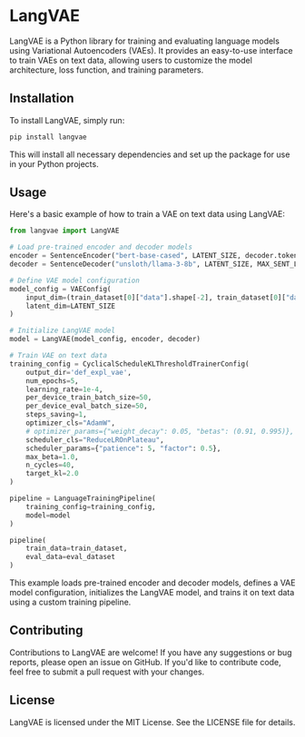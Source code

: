 # LangVAE

LangVAE is a Python library for training and evaluating language models using Variational Autoencoders (VAEs). It provides an easy-to-use interface to train VAEs on text data, allowing users to customize the model architecture, loss function, and training parameters.

## Installation

To install LangVAE, simply run:

```bash
pip install langvae
```

This will install all necessary dependencies and set up the package for use in your Python projects.

## Usage

Here's a basic example of how to train a VAE on text data using LangVAE:

```python
from langvae import LangVAE

# Load pre-trained encoder and decoder models
encoder = SentenceEncoder("bert-base-cased", LATENT_SIZE, decoder.tokenizer, device=DEVICE)
decoder = SentenceDecoder("unsloth/llama-3-8b", LATENT_SIZE, MAX_SENT_LEN, device=DEVICE)

# Define VAE model configuration
model_config = VAEConfig(
    input_dim=(train_dataset[0]["data"].shape[-2], train_dataset[0]["data"].shape[-1]),
    latent_dim=LATENT_SIZE
)

# Initialize LangVAE model
model = LangVAE(model_config, encoder, decoder)

# Train VAE on text data
training_config = CyclicalScheduleKLThresholdTrainerConfig(
    output_dir='def_expl_vae',
    num_epochs=5,
    learning_rate=1e-4,
    per_device_train_batch_size=50,
    per_device_eval_batch_size=50,
    steps_saving=1,
    optimizer_cls="AdamW",
    # optimizer_params={"weight_decay": 0.05, "betas": (0.91, 0.995)},
    scheduler_cls="ReduceLROnPlateau",
    scheduler_params={"patience": 5, "factor": 0.5},
    max_beta=1.0,
    n_cycles=40,
    target_kl=2.0
)

pipeline = LanguageTrainingPipeline(
    training_config=training_config,
    model=model
)

pipeline(
    train_data=train_dataset,
    eval_data=eval_dataset
)
```

This example loads pre-trained encoder and decoder models, defines a VAE model configuration, initializes the LangVAE model, and trains it on text data using a custom training pipeline.

## Contributing

Contributions to LangVAE are welcome! If you have any suggestions or bug reports, please open an issue on GitHub. If you'd like to contribute code, feel free to submit a pull request with your changes.

## License

LangVAE is licensed under the MIT License. See the LICENSE file for details.
